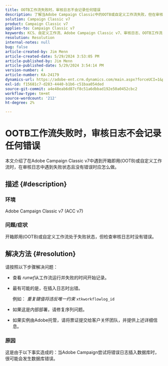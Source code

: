```yaml
---
title: OOTB工作流失败时，审核日志不会记录任何错误
description: 了解当Adobe Campaign Classic中的OOTB或自定义工作流失败，但在审核日志中未发现错误时该怎么做。
solution: Campaign Classic v7
product: Campaign Classic v7
applies-to: Campaign Classic v7
keywords: KCS、自定义工作流、Adobe Campaign Classic v7、审核日志、OOTB工作流、ACC v7
resolution: Resolution
internal-notes: null
bug: false
article-created-by: Jim Menn
article-created-date: 5/29/2024 3:53:05 PM
article-published-by: Jim Menn
article-published-date: 5/29/2024 3:54:14 PM
version-number: 4
article-number: KA-24179
dynamics-url: https://adobe-ent.crm.dynamics.com/main.aspx?forceUCI=1&pagetype=entityrecord&etn=knowledgearticle&id=52e8a186-d31d-ef11-840b-6045bd006268
exl-id: f15681c7-d283-4440-b1b6-c51baa054ded
source-git-commit: a4e48eab6d87cf8c51a6dbbad192e50a0452cbc2
workflow-type: tm+mt
source-wordcount: '212'
ht-degree: 2%

---
```


# OOTB工作流失败时，审核日志不会记录任何错误


本文介绍了在Adobe Campaign Classic v7中遇到开箱即用(OOTB)或自定义工作流时，在审核日志中遇到失败状态且没有错误时应怎么做。

## 描述 {#description}


### <b>环境</b>

Adobe Campaign Classic v7 (ACC v7)

### <b>问题/症状</b>

开箱即用(OOTB)或自定义工作流处于失败状态，但检查审核日志时没有错误。


## 解决方法 {#resolution}


请按照以下步骤解决问题：

- 查看 *runwf*&#x200B;从工作流运行并失败的时间开始记录。
- 最有可能的是，在插入日志时出错。

  例如： *重复键值将违反唯一约束* `xtkworkflowlog_id`
- 如果这是内部部署，请修复序列问题。
- 如果实例由Adobe托管，请将票证提交给客户关怀团队，并提供上述详细信息。


### <b>原因</b>

这是由于以下事实造成的：当Adobe Campaign尝试将错误日志插入数据库时，很可能会发生数据库错误。
